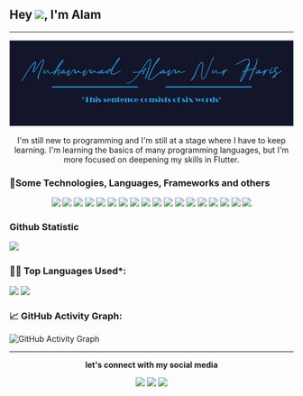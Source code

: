 ## Hey <img src="https://github.com/TheDudeThatCode/TheDudeThatCode/blob/master/Assets/Hi.gif" width="29px">, I'm Alam
---
<div align="center"><img src="https://github.com/AlamNur99/AlamNur99/blob/master/assets/name.png"/></div>

<p align="center">I'm still new to programming and I'm still at a stage where I have to keep learning. I'm learning the basics of many programming languages, but I'm more focused on deepening my skills in Flutter.</p>

### 🔧Some Technologies, Languages, Frameworks and others
<p align="center">
  <a href="https://pub.dev/"><img width="60px" src="https://upload.wikimedia.org/wikipedia/commons/7/7e/Dart-logo.png"/></a>
  <img width="60px" src="https://cdn.icon-icons.com/icons2/2107/PNG/512/file_type_flutter_icon_130599.png"/>
  <img width="60px" src="https://cdn.icon-icons.com/icons2/691/PNG/512/google_firebase_icon-icons.com_61475.png"/>
  <img width="60px" src="https://cdn.icon-icons.com/icons2/1381/PNG/512/intellij_93550.png"/>
  <img width="60px" src="https://upload.wikimedia.org/wikipedia/commons/thumb/9/9a/Visual_Studio_Code_1.35_icon.svg/2048px-Visual_Studio_Code_1.35_icon.svg.png"/>
  <img width="60px" src="https://cdn.icon-icons.com/icons2/2107/PNG/512/file_type_html_icon_130541.png"/>
  <img width="60px" src="https://cdn.icon-icons.com/icons2/2107/PNG/512/file_type_css_icon_130661.png"/>
  <img width="60px" src="https://cdn.icon-icons.com/icons2/2108/PNG/512/javascript_icon_130900.png"/>
  <img width="60px" src="https://cdn.icon-icons.com/icons2/2107/PNG/512/file_type_node_icon_130301.png"/>
  <img width="60px" src="https://cdn.icon-icons.com/icons2/2415/PNG/512/npm_original_wordmark_logo_icon_146402.png"/>
  <img width="60px" src="https://cdn.icon-icons.com/icons2/2415/PNG/512/php_plain_logo_icon_146397.png"/>
  <img width="60px" src="https://cdn.icon-icons.com/icons2/1381/PNG/512/xampp_94513.png"/>
  <img width="60px" src="https://cdn.icon-icons.com/icons2/2699/PNG/512/figma_logo_icon_170157.png"/>
  <img width="60px" src="https://cdn.icon-icons.com/icons2/2415/PNG/512/bootstrap_plain_logo_icon_146619.png"/>
  <img width="60px" src="https://cdn.icon-icons.com/icons2/112/PNG/512/python_18894.png"/>
  <img width="60px" src="https://cdn.icon-icons.com/icons2/2107/PNG/512/file_type_git_icon_130581.png"/>
  <img width="60px" src="https://cdn.icon-icons.com/icons2/1826/PNG/512/4202098codedevelopergithublogo-115590_115711.png"/>
  <img width="60px" src="https://cdn.icon-icons.com/icons2/2107/PNG/512/file_type_kotlin_icon_130487.png"/>
</p>

### Github Statistic
<a href="https://github.com/AlamNur99">
  <img height="180em" src="https://github-readme-stats-eight-theta.vercel.app/api?username=AlamNur99&show_icons=true&theme=algolia&include_all_commits=true&count_private=true"/>
</a>

<!--   Top Languages Using -->
### 👨‍💻 Top Languages Used*:
![](https://github-profile-summary-cards.vercel.app/api/cards/repos-per-language?username=AlamNur99&theme=nord_dark)
![](https://github-profile-summary-cards.vercel.app/api/cards/most-commit-language?username=AlamNur99&theme=nord_dark)


<!--   GitHub stats graph -->
### 📈 GitHub Activity Graph:
 ![GitHub Activity Graph](https://activity-graph.herokuapp.com/graph?username=AlamNur99&theme=github)
<hr>
<p align="center"><b>let's connect with my social media</b></p>
<p align="center">
  <a href="https://www.linkedin.com/in/muhammad-alam-nur-haris-b712b4198"><img width="30px" src="https://cdn.icon-icons.com/icons2/2037/PNG/512/in_linked_linkedin_media_social_icon_124259.png" /></a>
  <a href="muh.alamnur.haris99@gmail.com"><img width="30px" src="https://cdn.icon-icons.com/icons2/2631/PNG/512/gmail_new_logo_icon_159149.png" /></a>
  <a href="https://www.instagram.com/mhmmd_alam_nur_haris/"><img width="30px" src="https://cdn.icon-icons.com/icons2/836/PNG/512/Instagram_icon-icons.com_66804.png" /></a>
</p>
